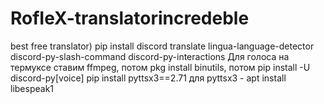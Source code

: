 # RofIeX-translatorincredeble
best free translator)
pip install discord translate lingua-language-detector discord-py-slash-command discord-py-interactions
Для голоса на термуксе ставим ffmpeg, потом pkg install binutils, потом pip install -U discord-py[voice]
pip install pyttsx3==2.71
для pyttsx3 - apt install libespeak1
